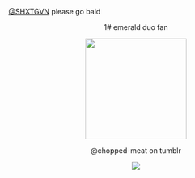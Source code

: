 [@SHXTGVN](https://github.com/SHXTGVN) please go bald

<p align="center">
1# emerald duo fan

<p align="center">
<img src="https://file.garden/ZrPqBUEI4Dz27rRP/github.emeraldduo" width="200">
</p>

<p align="center">
@chopped-meat on tumblr

<p align="center">
<img src="https://komarev.com/ghpvc/?username=axeofpeace&color=5C5C5C&style=flat-square&label=⠀⠀nerds⠀⠀">
